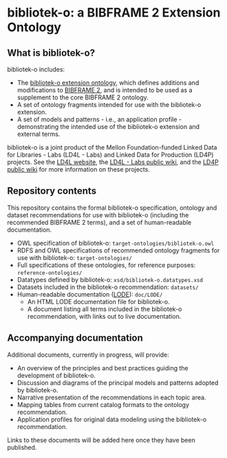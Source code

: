 # bibliotek-o: a BIBFRAME 2 Extension Ontology

## What is bibliotek-o?

bibliotek-o includes:

* The [bibliotek-o extension ontology](http://bibliotek-o.org/ontology/), which defines additions and modifications to [BIBFRAME 2](http://id.loc.gov/ontologies/bibframe), and is intended to be used as a supplement to the core BIBFRAME 2 ontology.
* A set of ontology fragments intended for use with the bibliotek-o extension.
* A set of models and patterns - i.e., an application profile - demonstrating the intended use of the bibliotek-o extension and external terms.

bibliotek-o is a joint product of the Mellon Foundation-funded Linked Data for Libraries - Labs (LD4L - Labs) and Linked Data for Production (LD4P) projects. See the [LD4L website](http://ld4l.org), the [LD4L - Labs public wiki](https://wiki.duraspace.org/pages/viewpage.action?pageId=77447730), and the [LD4P public wiki](https://wiki.duraspace.org/pages/viewpage.action?pageId=74515029) for more information on these projects.

## Repository contents

This repository contains the formal bibliotek-o specification, ontology and dataset recommendations for use with bibliotek-o (including the recommended BIBFRAME 2 terms), and a set of human-readable documentation. 

  * OWL specification of bibliotek-o: `target-ontologies/bibliotek-o.owl`
  * RDFS and OWL specifications of recommended ontology fragments for use with bibliotek-o: `target-ontologies/`
  * Full specifications of these ontologies, for reference purposes: `reference-ontologies/`
  * Datatypes defined by bibliotek-o: `xsd/bibliotek-o.datatypes.xsd`
  * Datasets included in the bibliotek-o recommendation: `datasets/`
  * Human-readable documentation ([LODE](http://www.essepuntato.it/lode)): `doc/LODE/`
    * An HTML LODE documentation file for bibliotek-o.
    * A document listing all terms included in the bibliotek-o recommendation, with links out to live documentation.
  
  
## Accompanying documentation

Additional documents, currently in progress, will provide: 

  * An overview of the principles and best practices guiding the development of bibliotek-o. 
  * Discussion and diagrams of the principal models and patterns adopted by bibliotek-o. 
  * Narrative presentation of the recommendations in each topic area.
  * Mapping tables from current catalog formats to the ontology recommendation.
  * Application profiles for original data modeling using the bibliotek-o recommendation. 
  
Links to these documents will be added here once they have been published.
  
 